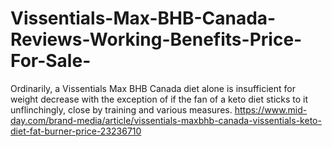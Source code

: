 # Vissentials-Max-BHB-Canada-Reviews-Working-Benefits-Price-For-Sale-
Ordinarily, a Vissentials Max BHB Canada diet alone is insufficient for weight decrease with the exception of if the fan of a keto diet sticks to it unflinchingly, close by training and various measures. https://www.mid-day.com/brand-media/article/vissentials-maxbhb-canada-vissentials-keto-diet-fat-burner-price-23236710
